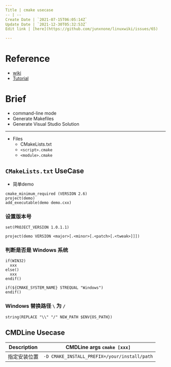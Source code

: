 ```yaml
---
Title | cmake usecase
-- | --
Create Date | `2021-07-15T06:05:14Z`
Update Date | `2021-12-30T05:32:53Z`
Edit link | [here](https://github.com/junxnone/linuxwiki/issues/65)

---
```

# Reference
- [wiki](https://gitlab.kitware.com/cmake/community/-/wikis/home)
- [Tutorial](https://cmake.org/cmake/help/latest/guide/tutorial/index.html)


# Brief
- command-line mode
- Generate Makefiles
- Generate Visual Studio Solution

---
- Files 
  - CMakeLists.txt
  - `<script>.cmake`
  - `<module>.cmake`


## `CMakeLists.txt` UseCase

- 简单demo

```
cmake_minimum_required (VERSION 2.6)
project(demo)
add_executable(demo demo.cxx)
```

### 设置版本号

```
set(PROJECT_VERSION 1.0.1.1)
```
```
project(demo VERSION <major>[.<minor>[.<patch>[.<tweak>]]])
```

###  判断是否是 Windows 系统

```
if(WIN32)
  xxx
else()
  xxx
endif()
```
```
if(${CMAKE_SYSTEM_NAME} STREQUAL "Windows")
endif()
```
### Windows 替换路径 `\` 为 `/`

```
string(REPLACE "\\" "/" NEW_PATH $ENV{OS_PATH})
```

## CMDLine Usecase

Description | CMDLine args `cmake [xxx]`
-- | --
指定安装位置 | `-D CMAKE_INSTALL_PREFIX=/your/install/path`


